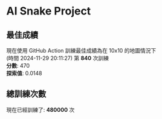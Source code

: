 
# AI Snake Project

## **最佳成績**











現在使用 GitHub Action 訓練最佳成績為在 10x10 的地圖情況下  
(時間 2024-11-29 20:11:27) 第 **840** 次訓練  
**分數**: 470  
**探索值**: 0.0148























## 總訓練次數
現在已經訓練了: **480000** 次
